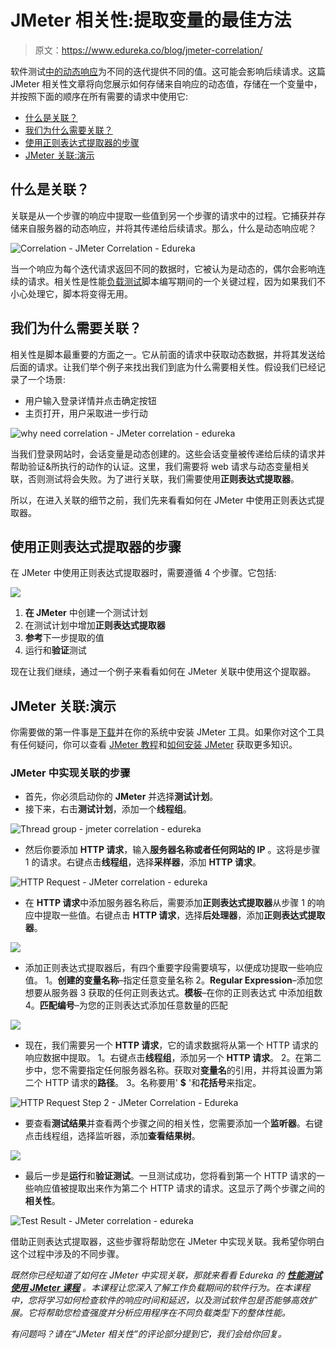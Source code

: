 # JMeter 相关性:提取变量的最佳方法

> 原文：<https://www.edureka.co/blog/jmeter-correlation/>

软件测试[中的动态响应](https://www.edureka.co/software-testing-certification-courses)为不同的迭代提供不同的值。这可能会影响后续请求。这篇 JMeter 相关性文章将向您展示如何存储来自响应的动态值，存储在一个变量中，并按照下面的顺序在所有需要的请求中使用它:

*   [什么是关联？](#correlation)
*   [我们为什么需要关联？](#whycorrelation)
*   [使用正则表达式提取器的步骤](#regexsteps)
*   [JMeter 关联:演示](#jmetercorrelation)

## **什么是关联？**

关联是从一个步骤的响应中提取一些值到另一个步骤的请求中的过程。它捕获并存储来自服务器的动态响应，并将其传递给后续请求。那么，什么是动态响应呢？

![Correlation - JMeter Correlation - Edureka](img/3a8688b3497c68a494f2d4f5d5af5466.png)

当一个响应为每个迭代请求返回不同的数据时，它被认为是动态的，偶尔会影响连续的请求。相关性是性能[负载测试](https://www.edureka.co/blog/load-testing-using-jmeter/)脚本编写期间的一个关键过程，因为如果我们不小心处理它，脚本将变得无用。

## **我们为什么需要关联？**

相关性是脚本最重要的方面之一。它从前面的请求中获取动态数据，并将其发送给后面的请求。让我们举个例子来找出我们到底为什么需要相关性。假设我们已经记录了一个场景:

*   用户输入登录详情并点击确定按钮
*   主页打开，用户采取进一步行动

![why need correlation - JMeter correlation - edureka](img/8de1b17b50cb3324951741eaa10d7a0c.png)

当我们登录网站时，会话变量是动态创建的。这些会话变量被传递给后续的请求并帮助验证&所执行的动作的认证。这里，我们需要将 web 请求与动态变量相关联，否则测试将会失败。为了进行关联，我们需要使用**正则表达式提取器**。

所以，在进入关联的细节之前，我们先来看看如何在 JMeter 中使用正则表达式提取器。

## **使用正则表达式提取器的步骤**

在 JMeter 中使用正则表达式提取器时，需要遵循 4 个步骤。它包括:

![](img/f7f3b435268ac156a32add8e37232956.png)

1.  **在 JMeter** 中创建一个测试计划
2.  在测试计划中增加**正则表达式提取器**
3.  **参考**下一步提取的值
4.  运行和**验证**测试

现在让我们继续，通过一个例子来看看如何在 JMeter 关联中使用这个提取器。

## **JMeter 关联:演示**

你需要做的第一件事是[下载](https://jmeter.apache.org/download_jmeter.cgi)并在你的系统中安装 JMeter 工具。如果你对这个工具有任何疑问，你可以查看 [JMeter 教程](https://www.edureka.co/blog/jmeter-tutorial/)和[如何安装 JMeter](https://www.edureka.co/blog/how-to-install-jmeter/) 获取更多知识。

### **JMeter 中实现关联的步骤**

*   首先，你必须启动你的 **JMeter** 并选择**测试计划**。
*   接下来，右击**测试计划**，添加一个**线程组**。

![Thread group - jmeter correlation - edureka](img/38b19ff6884b39e46f9f108f3df2186e.png)

*   然后你要添加 **HTTP 请求**，输入**服务器名称或者任何网站的 IP** 。这将是步骤 1 的请求。右键点击**线程组**，选择**采样器**，添加 **HTTP 请求**。

![HTTP Request - JMeter correlation - edureka](img/bbfe03754827cc66570b45e1f84ac140.png)

*   在 **HTTP 请求**中添加服务器名称后，需要添加**正则表达式提取器**从步骤 1 的响应中提取一些值。右键点击 **HTTP 请求**，选择**后处理器**，添加**正则表达式提取器**。

![](img/376e42356671d032af17471862c77dd7.png)

*   添加正则表达式提取器后，有四个重要字段需要填写，以便成功提取一些响应值。 1。**创建的变量名称**–指定任意变量名称 2。**Regular Expression**–添加您想要从服务器 3 获取的任何正则表达式。**模板**–在你的正则表达式 中添加组数 4。**匹配编号**–为您的正则表达式添加任意数量的匹配

![](img/517520771cb2bd04be2ebc27df5cd6fd.png)

*   现在，我们需要另一个 **HTTP 请求**，它的请求数据将从第一个 HTTP 请求的响应数据中提取。 1。右键点击**线程组**，添加另一个 **HTTP 请求**。 2。在第二步中，您不需要指定任何服务器名称。获取对**变量名**的引用，并将其设置为第二个 HTTP 请求的**路径**。 3。名称要用' **$** '和**花括号**来指定。

![HTTP Request Step 2 - JMeter Correlation - Edureka](img/c1ba0abbffd06c56ac7bd9c9644f9616.png)

*   要查看**测试结果**并查看两个步骤之间的相关性，您需要添加一个**监听器**。右键点击线程组，选择监听器，添加**查看结果树**。

![](img/e44cad7912570484559e1f50f9dde1c5.png)

*   最后一步是**运行**和**验证测试**。一旦测试成功，您将看到第一个 HTTP 请求的一些响应值被提取出来作为第二个 HTTP 请求的请求。这显示了两个步骤之间的**相关性**。

![Test Result - JMeter correlation - edureka](img/79b6157cee2fe153bb1a40c66a7dda16.png)

借助正则表达式提取器，这些步骤将帮助您在 JMeter 中实现关联。我希望你明白这个过程中涉及的不同步骤。

*既然你已经知道了如何在 JMeter 中实现关联，那就来看看 Edureka 的 [**性能测试使用 JMeter 课程**](https://www.edureka.co/jmeter-training-performance-testing) 。本课程让您深入了解工作负载期间的软件行为。在本课程中，您将学习如何检查软件的响应时间和延迟，以及测试软件包是否能够高效扩展。它将帮助您检查强度并分析应用程序在不同负载类型下的整体性能。*

*有问题吗？请在“JMeter 相关性”的评论部分提到它，我们会给你回复。*